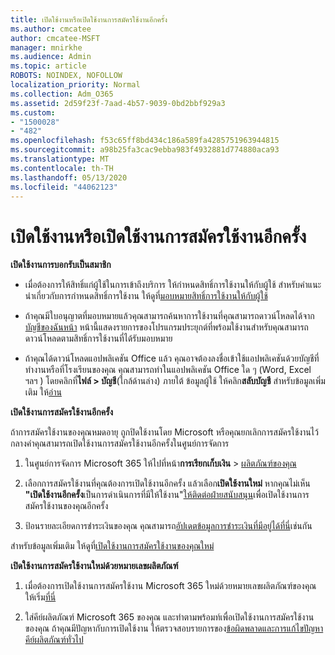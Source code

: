 ```yaml
---
title: เปิดใช้งานหรือเปิดใช้งานการสมัครใช้งานอีกครั้ง
ms.author: cmcatee
author: cmcatee-MSFT
manager: mnirkhe
ms.audience: Admin
ms.topic: article
ROBOTS: NOINDEX, NOFOLLOW
localization_priority: Normal
ms.collection: Adm_O365
ms.assetid: 2d59f23f-7aad-4b57-9039-0bd2bbf929a3
ms.custom:
- "1500028"
- "482"
ms.openlocfilehash: f53c65ff8bd434c186a589fa4285751963944815
ms.sourcegitcommit: a98b25fa3cac9ebba983f4932881d774880aca93
ms.translationtype: MT
ms.contentlocale: th-TH
ms.lasthandoff: 05/13/2020
ms.locfileid: "44062123"
---
```

# <a name="activate-or-reactivate-a-subscription"></a>เปิดใช้งานหรือเปิดใช้งานการสมัครใช้งานอีกครั้ง

**เปิดใช้งานการบอกรับเป็นสมาชิก**

- เมื่อต้องการให้สิทธิ์แก่ผู้ใช้ในการเข้าถึงบริการ ให้กําหนดสิทธิ์การใช้งานให้กับผู้ใช้ สําหรับคําแนะนําเกี่ยวกับการกําหนดสิทธิ์การใช้งาน ให้ดูที่[มอบหมายสิทธิ์การใช้งานให้กับผู้ใช้](https://docs.microsoft.com/microsoft-365/admin/manage/assign-licenses-to-users)

- ถ้าคุณมีใบอนุญาตที่มอบหมายแล้วคุณสามารถค้นหาการใช้งานที่คุณสามารถดาวน์โหลดได้จาก[บัญชีของฉันหน้า](https://portal.office.com/account/#installs) หน้านี้แสดงรายการของโปรแกรมประยุกต์ที่พร้อมใช้งานสําหรับคุณสามารถดาวน์โหลดตามสิทธิ์การใช้งานที่ได้รับมอบหมาย

- ถ้าคุณได้ดาวน์โหลดแอปพลิเคชัน Office แล้ว คุณอาจต้องลงชื่อเข้าใช้แอปพลิเคชันด้วยบัญชีที่ทํางานหรือที่โรงเรียนของคุณ คุณสามารถทําในแอปพลิเคชัน Office ใด ๆ (Word, Excel ฯลฯ ) โดยคลิกที่**ไฟล์ > บัญชี**(ใกล้ด้านล่าง) ภายใต้ ข้อมูลผู้ใช้ ให้คลิก**สลับบัญชี** สําหรับข้อมูลเพิ่มเติม ให้[อ่าน](https://docs.microsoft.com/microsoft-365/admin/setup/install-applications)

**เปิดใช้งานการสมัครใช้งานอีกครั้ง**

ถ้าการสมัครใช้งานของคุณหมดอายุ ถูกปิดใช้งานโดย Microsoft หรือคุณยกเลิกการสมัครใช้งานไว้กลางคําคุณสามารถเปิดใช้งานการสมัครใช้งานอีกครั้งในศูนย์การจัดการ
  
1. ในศูนย์การจัดการ Microsoft 365 ให้ไปที่หน้า**การเรียกเก็บเงิน**  >  [ผลิตภัณฑ์ของคุณ](https://go.microsoft.com/fwlink/p/?linkid=842054)

2. เลือกการสมัครใช้งานที่คุณต้องการเปิดใช้งานอีกครั้ง แล้วเลือก**เปิดใช้งานใหม่** หากคุณไม่เห็น **"เปิดใช้งานอีกครั้ง**เป็นการดําเนินการที่มีให้ใช้งาน"[ให้ติดต่อฝ่ายสนับสนุน](https://docs.microsoft.com/microsoft-365/admin/contact-support-for-business-products)เพื่อเปิดใช้งานการสมัครใช้งานของคุณอีกครั้ง

3. ป้อนรายละเอียดการชําระเงินของคุณ คุณสามารถ[อัปเดตข้อมูลการชําระเงินที่มีอยู่ได้ที่นี่](https://docs.microsoft.com/microsoft-365/commerce/billing-and-payments/add-update-or-remove-credit-card-or-bank-account)เช่นกัน

สําหรับข้อมูลเพิ่มเติม ให้ดูที่[เปิดใช้งานการสมัครใช้งานของคุณใหม่](https://docs.microsoft.com/microsoft-365/commerce/subscriptions/reactivate-your-subscription)

**เปิดใช้งานการสมัครใช้งานใหม่ด้วยหมายเลขผลิตภัณฑ์**

1. เมื่อต้องการเปิดใช้งานการสมัครใช้งาน Microsoft 365 ใหม่ด้วยหมายเลขผลิตภัณฑ์ของคุณ ให้เริ่ม[ที่นี่](https://support.office.com/article/where-to-enter-your-office-product-key-0a82e5ae-739e-4b92-a6f4-2ec780c185db)

2. ใส่คีย์ผลิตภัณฑ์ Microsoft 365 ของคุณ และทําตามพร้อมท์เพื่อเปิดใช้งานการสมัครใช้งานของคุณ ถ้าคุณมีปัญหากับการเปิดใช้งาน ให้ตรวจสอบรายการของ[ข้อผิดพลาดและการแก้ไขปัญหาคีย์ผลิตภัณฑ์ทั่วไป](https://docs.microsoft.com/microsoft-365/commerce/product-key-errors-and-solutions)
